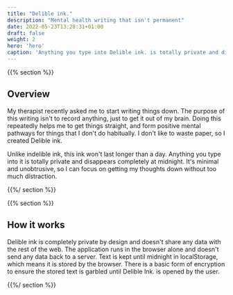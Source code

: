 ```yaml
---
title: "Delible ink."
description: "Mental health writing that isn't permanent"
date: 2022-05-23T13:28:31+01:00
draft: false
weight: 2
hero: 'hero'
caption: 'Anything you type into Delible ink. is totally private and disappears completely at midnight.'
---
```


{{% section %}}

## Overview

My therapist recently asked me to start writing things down. The purpose of this writing isn't to record anything, just to get it out of my brain. Doing this repeatedly helps me to get things straight, and form positive mental pathways for things that I don't do habitually. I don't like to waste paper, so I created Delible ink.

Unlike indelible ink, this ink won't last longer than a day. Anything you type into it is totally private and disappears completely at midnight. It's minimal and unobtrusive, so I can focus on getting my thoughts down without too much distraction.

{{%/ section %}}

{{% section %}}

## How it works

Delible ink is completely private by design and doesn't share any data with the rest of the web. The application runs in the browser alone and doesn't send any data back to a server. Text is kept until midnight in localStorage, which means it is stored by the browser. There is a basic form of encryption to ensure the stored text is garbled until Delible Ink. is opened by the user.

{{%/ section %}}
